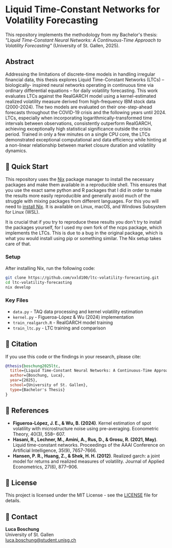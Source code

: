 # Liquid Time-Constant Networks for Volatility Forecasting

This repository implements the methodology from my
Bachelor's thesis: *"Liquid Time-Constant Neural
Networks: A Continuous-Time Approach to Volatility
Forecasting"* (University of St. Gallen, 2025).

## Abstract

Addressing the limitations of discrete-time models
in handling irregular financial data, this
thesis explores Liquid Time-Constant Networks
(LTCs) – biologically- inspired neural networks
operating in continuous time via ordinary
differential equations – for daily volatility
forecasting. This work evaluates LTCs against the
RealGARCH model using a kernel-estimated
realized volatility measure derived from
high-frequency IBM stock data (2000-2024). The two
models are evaluated on their one-step-ahead
forecasts throughout the COVID-19 crisis and the
following years until 2024. LTCs, especially when
incorporating logarithmically-transformed time
intervals between observations, consistently
outperform RealGARCH, achieving exceptionally
high statistical significance outside the crisis
period. Trained in only a few minutes on a single
CPU core, the LTCs demonstrated exceptional
computational and data efficiency while hinting
at a non-linear relationship between market
closure duration and volatility dynamics.

## 🚀 Quick Start

This repository uses the
[Nix](https://nixos.org) package
manager to install the necessary packages and make
them available in a reproducible shell. This
ensures that you use the exact same python and R
packages that I did in order to make the results
more easily reproducible and generally avoid much
of the struggle with mixing packages from
different languages. For this you will need to
[install Nix](https://nixos.org/download/). It is
available on Linux, macOS, and Windows Subsystem
for Linux (WSL).

It is crucial that if you try to reproduce these
results you don't try to install the packages
yourself, for I used my own fork of the ncps
package, which implements the LTCs. This is due to
a bug in the original package, which is what you
would install using pip or something similar. The
Nix setup takes care of that.

### Setup

After installing Nix, run the following code:

```bash
git clone https://github.com/vxld100/ltc-volatility-forecasting.git
cd ltc-volatility-forecasting
nix develop
```

### Key Files
- `data.py` - TAQ data processing and kernel volatility estimation
- `kernel.py` - Figueroa-López & Wu (2024) implementation  
- `train_realgarch.R` - RealGARCH model training
- `train_ltc.py` - LTC training and comparison

## 📝 Citation

If you use this code or the findings in your research, please cite:

```bibtex
@thesis{boschung2025ltc,
  title={Liquid Time-Constant Neural Networks: A Continuous-Time Approach to Volatility Forecasting},
  author={Boschung, Luca},
  year={2025},
  school={University of St. Gallen},
  type={Bachelor's Thesis}
}
```

## 🔗 References

- **Figueroa-López, J. E., & Wu, B. (2024)**. Kernel estimation of spot volatility with microstructure noise using pre-averaging. Econometric Theory, 40(3), 558– 607.
- **Hasani, R., Lechner, M., Amini, A., Rus, D., & Grosu, R. (2021, May)**. Liquid time-constant networks. Proceedings of the AAAI Conference on Artificial Intelligence, 35(9), 7657-7666.
- **Hansen, P. R., Huang, Z., & Shek, H. H. (2012)**. Realized garch: a joint model for returns and realized measures of volatility. Journal of Applied Econometrics, 27(6), 877–906.

## 📄 License

This project is licensed under the MIT License - see the [LICENSE](LICENSE) file for details.

## 📧 Contact

**Luca Boschung**  
University of St. Gallen  
luca.boschung@student.unisg.ch
